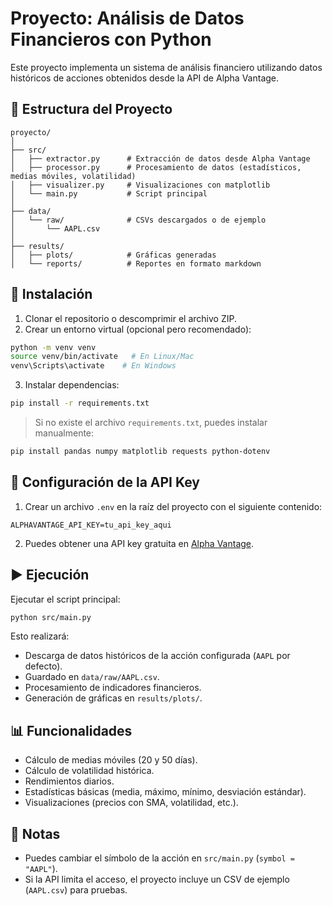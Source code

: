 # Proyecto: Análisis de Datos Financieros con Python

Este proyecto implementa un sistema de análisis financiero utilizando datos históricos de acciones obtenidos desde la API de Alpha Vantage.

## 📂 Estructura del Proyecto
```
proyecto/
│
├── src/
│   ├── extractor.py      # Extracción de datos desde Alpha Vantage
│   ├── processor.py      # Procesamiento de datos (estadísticos, medias móviles, volatilidad)
│   ├── visualizer.py     # Visualizaciones con matplotlib
│   └── main.py           # Script principal
│
├── data/
│   └── raw/              # CSVs descargados o de ejemplo
│       └── AAPL.csv
│
├── results/
│   ├── plots/            # Gráficas generadas
│   └── reports/          # Reportes en formato markdown
```

## 🚀 Instalación

1. Clonar el repositorio o descomprimir el archivo ZIP.
2. Crear un entorno virtual (opcional pero recomendado):

```bash
python -m venv venv
source venv/bin/activate   # En Linux/Mac
venv\Scripts\activate    # En Windows
```

3. Instalar dependencias:

```bash
pip install -r requirements.txt
```

> Si no existe el archivo `requirements.txt`, puedes instalar manualmente:
```bash
pip install pandas numpy matplotlib requests python-dotenv
```

## 🔑 Configuración de la API Key

1. Crear un archivo `.env` en la raíz del proyecto con el siguiente contenido:
```
ALPHAVANTAGE_API_KEY=tu_api_key_aqui
```

2. Puedes obtener una API key gratuita en [Alpha Vantage](https://www.alphavantage.co/support/#api-key).

## ▶️ Ejecución

Ejecutar el script principal:

```bash
python src/main.py
```

Esto realizará:
- Descarga de datos históricos de la acción configurada (`AAPL` por defecto).
- Guardado en `data/raw/AAPL.csv`.
- Procesamiento de indicadores financieros.
- Generación de gráficas en `results/plots/`.

## 📊 Funcionalidades

- Cálculo de medias móviles (20 y 50 días).
- Cálculo de volatilidad histórica.
- Rendimientos diarios.
- Estadísticas básicas (media, máximo, mínimo, desviación estándar).
- Visualizaciones (precios con SMA, volatilidad, etc.).

## 📌 Notas

- Puedes cambiar el símbolo de la acción en `src/main.py` (`symbol = "AAPL"`).
- Si la API limita el acceso, el proyecto incluye un CSV de ejemplo (`AAPL.csv`) para pruebas.

